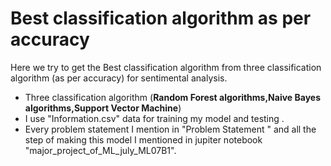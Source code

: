 # Best classification algorithm as per accuracy
Here we try to get  the Best classification algorithm from three classification algorithm (as per accuracy) for sentimental analysis.
- Three classification algorithm (**Random Forest algorithms,Naive Bayes algorithms,Support Vector Machine**)
- I use "Information.csv" data for training my model and testing .
- Every problem statement I mention in "Problem Statement " and all the step of making this model I mentioned in jupiter notebook "major_project_of_ML_july_ML07B1". 

